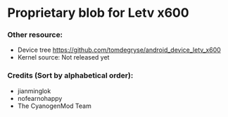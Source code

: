 # Proprietary blob for Letv x600

### Other resource:
  - Device tree https://github.com/tomdegryse/android_device_letv_x600
  - Kernel source: Not released yet

### Credits (Sort by alphabetical order):
  - jianminglok
  - nofearnohappy
  - The CyanogenMod Team
